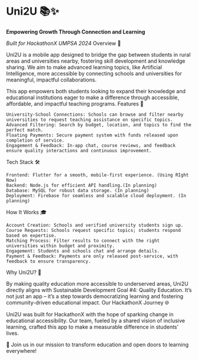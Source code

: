 # **Uni2U 📚✨**

**Empowering Growth Through Connection and Learning** 

_Built for HackathonX UMPSA 2024_
Overview 🌟

Uni2U is a mobile app designed to bridge the gap between students in rural areas and universities nearby, fostering skill development and knowledge sharing. We aim to make advanced learning topics, like Artificial Intelligence, more accessible by connecting schools and universities for meaningful, impactful collaborations.

This app empowers both students looking to expand their knowledge and educational institutions eager to make a difference through accessible, affordable, and impactful teaching programs.
Features 🚀

    University-School Connections: Schools can browse and filter nearby universities to request teaching assistance on specific topics.
    Advanced Filtering: Search by budget, location, and topics to find the perfect match.
    Floating Payments: Secure payment system with funds released upon completion of service.
    Engagement & Feedback: In-app chat, course reviews, and feedback ensure quality interactions and continuous improvement.

Tech Stack 🛠️

    Frontend: Flutter for a smooth, mobile-first experience. (Using RIght Now)
    Backend: Node.js for efficient API handling.(In planning)
    Database: MySQL for robust data storage. (In planning)
    Deployment: Firebase for seamless and scalable cloud deployment. (In planning)

How It Works 🎓

    Account Creation: Schools and verified university students sign up.
    Course Requests: Schools request specific topics; students respond based on expertise.
    Matching Process: Filter results to connect with the right universities within budget and proximity.
    Engagement: Students and schools chat and arrange details.
    Payment & Feedback: Payments are only released post-service, with feedback to ensure transparency.

Why Uni2U? 🤔

By making quality education more accessible to underserved areas, Uni2U directly aligns with Sustainable Development Goal #4: Quality Education. It’s not just an app – it’s a step towards democratizing learning and fostering community-driven educational impact.
Our HackathonX Journey 🌐

Uni2U was built for HackathonX with the hope of sparking change in educational accessibility. Our team, fueled by a shared vision of inclusive learning, crafted this app to make a measurable difference in students' lives.

📌 Join us in our mission to transform education and open doors to learning everywhere!